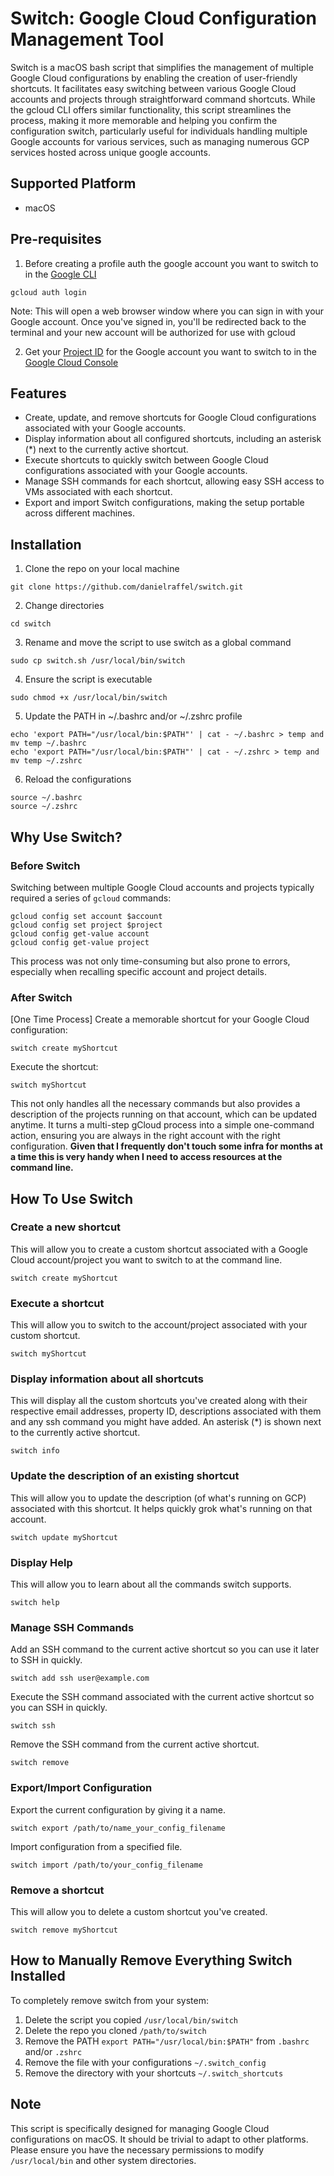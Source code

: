 # Switch: Google Cloud Configuration Management Tool

Switch is a macOS bash script that simplifies the management of multiple Google Cloud configurations by enabling the creation of user-friendly shortcuts. It facilitates easy switching between various Google Cloud accounts and projects through straightforward command shortcuts. While the gcloud CLI offers similar functionality, this script streamlines the process, making it more memorable and helping you confirm the configuration switch, particularly useful for individuals handling multiple Google accounts for various services, such as managing numerous GCP services hosted across unique google accounts.

## Supported Platform
- macOS

## Pre-requisites
1. Before creating a profile auth the google account you want to switch to in the [Google CLI](https://cloud.google.com/sdk/gcloud#download_and_install_the)
```
gcloud auth login
```
Note: This will open a web browser window where you can sign in with your Google account.
Once you've signed in, you'll be redirected back to the terminal and your new account will be authorized for use with gcloud

2. Get your [Project ID](https://support.google.com/googleapi/answer/7014113?hl=en) for the Google account you want to switch to in the [Google Cloud Console](http://console.cloud.google.com)
 
## Features
- Create, update, and remove shortcuts for Google Cloud configurations associated with your Google accounts.
- Display information about all configured shortcuts, including an asterisk (*) next to the currently active shortcut.
- Execute shortcuts to quickly switch between Google Cloud configurations associated with your Google accounts.
- Manage SSH commands for each shortcut, allowing easy SSH access to VMs associated with each shortcut.
- Export and import Switch configurations, making the setup portable across different machines.

## Installation
1. Clone the repo on your local machine
```
git clone https://github.com/danielraffel/switch.git
``` 
2. Change directories
```
cd switch
```
3. Rename and move the script to use switch as a global command
```
sudo cp switch.sh /usr/local/bin/switch
```
4. Ensure the script is executable
```
sudo chmod +x /usr/local/bin/switch
```
5. Update the PATH in ~/.bashrc and/or ~/.zshrc profile
```
echo 'export PATH="/usr/local/bin:$PATH"' | cat - ~/.bashrc > temp and mv temp ~/.bashrc
echo 'export PATH="/usr/local/bin:$PATH"' | cat - ~/.zshrc > temp and mv temp ~/.zshrc
```
6. Reload the configurations
```
source ~/.bashrc
source ~/.zshrc
```

## Why Use Switch?
### Before Switch
Switching between multiple Google Cloud accounts and projects typically required a series of `gcloud` commands:
```
gcloud config set account $account
gcloud config set project $project
gcloud config get-value account
gcloud config get-value project
```
This process was not only time-consuming but also prone to errors, especially when recalling specific account and project details.

### After Switch
[One Time Process] Create a memorable shortcut for your Google Cloud configuration:
```
switch create myShortcut
```
Execute the shortcut:
```
switch myShortcut
```
This not only handles all the necessary commands but also provides a description of the projects running on that account, which can be updated anytime. It turns a multi-step gCloud process into a simple one-command action, ensuring you are always in the right account with the right configuration. **Given that I frequently don't touch some infra for months at a time this is very handy when I need to access resources at the command line.**

## How To Use Switch
### Create a new shortcut
This will allow you to create a custom shortcut associated with a Google Cloud account/project you want to switch to at the command line.
```
switch create myShortcut
```

### Execute a shortcut
This will allow you to switch to the account/project associated with your custom shortcut.
```
switch myShortcut
```

### Display information about all shortcuts
This will display all the custom shortcuts you've created along with their respective email addresses, property ID, descriptions associated with them and any ssh command you might have added. An asterisk (*) is shown next to the currently active shortcut.
```
switch info
```

### Update the description of an existing shortcut
This will allow you to update the description (of what's running on GCP) associated with this shortcut. It helps quickly grok what's running on that account.
```
switch update myShortcut
```

### Display Help
This will allow you to learn about all the commands switch supports.
```
switch help
```

### Manage SSH Commands
Add an SSH command to the current active shortcut so you can use it later to SSH in quickly.
```
switch add ssh user@example.com
```
Execute the SSH command associated with the current active shortcut so you can SSH in quickly.
```
switch ssh
```
Remove the SSH command from the current active shortcut.
```
switch remove
```

### Export/Import Configuration
Export the current configuration by giving it a name.
```
switch export /path/to/name_your_config_filename
```
Import configuration from a specified file.
```
switch import /path/to/your_config_filename
```

### Remove a shortcut
This will allow you to delete a custom shortcut you've created.
```
switch remove myShortcut
```

## How to Manually Remove Everything Switch Installed
To completely remove switch from your system:
1. Delete the script you copied `/usr/local/bin/switch`
2. Delete the repo you cloned `/path/to/switch`
3. Remove the PATH `export PATH="/usr/local/bin:$PATH"` from `.bashrc` and/or `.zshrc`
4. Remove the file with your configurations `~/.switch_config`
5. Remove the directory with your shortcuts `~/.switch_shortcuts`

## Note
This script is specifically designed for managing Google Cloud configurations on macOS. It should be trivial to adapt to other platforms. Please ensure you have the necessary permissions to modify `/usr/local/bin` and other system directories.
